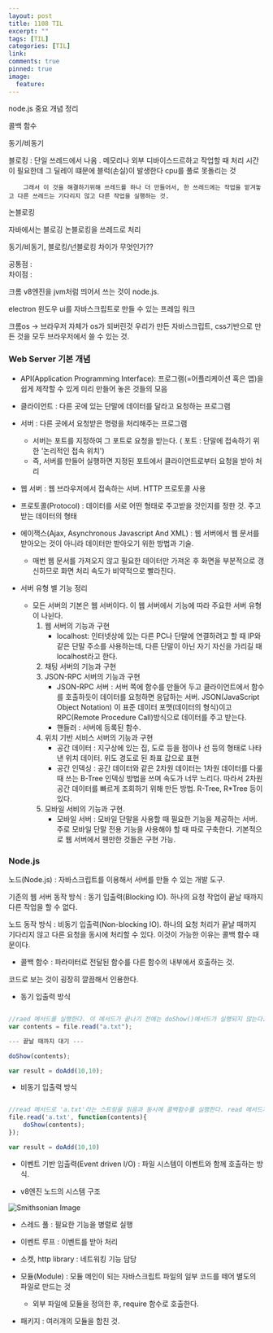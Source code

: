 ```yaml
---
layout: post
title: 1108 TIL
excerpt: ""
tags: [TIL]
categories: [TIL]
link:
comments: true
pinned: true
image:
  feature:
---
```


node.js 중요 개념 정리

콜백 함수

동기/비동기

블로킹 : 단일 쓰레드에서 나옴 . 메모리나 외부 디바이스드르하고 작업할 때 처리 시간이 필요한데 그 딜레이 떄문에 블럭(손실)이 발생한다 cpu를 풀로 못돌리는 것

        그래서 이 것을 해결하기위해 쓰레드를 하나 더 만들어서, 한 쓰레드에는 작업을 맡겨놓고 다른 쓰레드는 기다리지 않고 다른 작업을 실행하는 것.

논블로킹

자바에서는 블로깅 논블로킹을 쓰레드로 처리

동기/비동기, 블로킹/넌블로킹 차이가 무엇인가??

공통점 : <br />
차이점 :

크롬 v8엔진을 jvm처럼 띄어서 쓰는 것이 node.js.

electron 윈도우 ui를 자바스크립트로 만들 수 있는 프레임 워크

크롬os -> 브라우저 자체가 os가 되버린것 우리가 만든 자바스크립트, css기반으로 만든 것을 모두 브라우저에서 쓸 수 있는 것.

### Web Server 기본 개념

* API(Application Programming Interface): 프로그램(=어플리케이션 혹은 앱)을 쉽게 제작할 수 있게 미리 만들어 놓은 것들의 모음
* 클라이언트 : 다른 곳에 있는 단말에 데이터를 달라고 요청하는 프로그램
* 서버 : 다른 곳에서 요청받은 명령을 처리해주는 프로그램
    * 서버는 포트를 지정하여 그 포트로 요청을 받는다. ( 포트 : 단말에 접속하기 위한 '논리적인 접속 위치')
    * 즉, 서버를 만들어 실행하면 지정된 포트에서 클라이언트로부터 요청을 받아 처리
* 웹 서버 : 웹 브라우저에서 접속하는 서버. HTTP 프로토콜 사용
* 프로토콜(Protocol) : 데이터를 서로 어떤 형태로 주고받을 것인지를 정한 것. 주고받는 데이터의 형태
* 에이잭스(Ajax, Asynchronous Javascript And XML) : 웹 서버에서 웹 문서를 받아오는 것이 아니라 데이터만 받아오기 위한 방법과 기술.
    * 매번 웹 문서를 가져오지 않고 필요한 데이터만 가져온 후 화면을 부분적으로 갱신하므로 화면 처리 속도가 비약적으로 빨라진다.

* 서버 유형 별 기능 정리
    * 모든 서버의 기본은 웹 서버이다. 이 웹 서버에서 기능에 따라 주요한 서버 유형이 나뉜다.
        1. 웹 서버의 기능과 구현
            * localhost: 인터넷상에 있는 다른 PC나 단말에 연결하려고 할 때 IP와 같은 단말 주소를 사용하는데, 다른 단말이 아닌 자기 자신을 가리길 때 localhost라고 한다.
        2. 채팅 서버의 기능과 구현
        3. JSON-RPC 서버의 기능과 구현
            * JSON-RPC 서버 : 서버 쪽에 함수를 만들어 두고 클라이언트에서 함수를 호출하듯이 데이터를 요청하면 응답하는 서버. JSON(JavaScript Object Notation) 이 표준 데이터 포맷(데이터의 형식)이고 RPC(Remote Procedure Call)방식으로 데이터를 주고 받는다.
            * 핸들러 : 서버에 등록된 함수.
        4. 위치 기반 서비스 서버의 기능과 구현
            * 공간 데이터 : 지구상에 있는 집, 도로 등을 점이나 선 등의 형태로 나타낸 위치 데이터. 위도 경도로 된 좌표 값으로 표현
            * 공간 인덱싱 : 공간 데이터와 같은 2차원 데이터는 1차원 데이터를 다룰 때 쓰는 B-Tree 인덱싱 방법을 쓰며 속도가 너무 느리다. 따라서 2차원 공간 데이터를 빠르게 조회하기 위해 만든 방법. R-Tree, R*Tree 등이 있다.
        5. 모바일 서비의 기능과 구현.
            * 모바일 서버 : 모바일 단말을 사용할 때 필요한 기능을 제공하는 서버. 주로 모바일 단말 전용 기능을 사용해야 할 때 따로 구축한다. 기본적으로 웹 서버에서 웬만한 것들은 구현 가능.

### Node.js

노드(Node.js) : 자바스크립트를 이용해서 서버를 만들 수 있는 개발 도구.

기존의 웹 서버 동작 방식 : 동기 입출력(Blocking IO). 하나의 요청 작업이 끝날 때까지 다른 작업을 할 수 없다.

노드 동작 방식 : 비동기 입출력(Non-blocking IO). 하나의 요청 처리가 끝날 때까지 기다리지 않고 다른 요청을 동시에 처리할 수 있다. 이것이 가능한 이유는 콜백 함수 때문이다.

* 콜백 함수 : 파라미터로 전달된 함수를 다른 함수의 내부에서 호출하는 것.

코드로 보는 것이 굉장히 깔끔해서 인용한다.

* 동기 입출력 방식

~~~ javascript

//raed 메서드를 실행한다. 이 메서드가 끝나기 전에는 doShow()메서드가 실행되지 않는다.
var contents = file.read("a.txt");

--- 끝날 때까지 대기 ---

doShow(contents);

var result = doAdd(10,10);

~~~

* 비동기 입출력 방식

~~~ javascript

//read 메서드로 'a.txt'라는 스트링을 읽음과 동시에 콜백함수를 실행한다. read 메서드가 끝났던 끝나지 않았던 콜백 함수는 doShow(contents)를 실행한다. 따라서 위의 예와 달리 read 메서드 작업 종료를 기다리지 않고 doShow()메서드를 실행하면서 동시에 두 가지 작업을 할 수 있는 것이다.
file.read('a.txt', function(contents){
    doShow(contents);
});

var result = doAdd(10,10)

~~~

* 이벤트 기반 입출력(Event driven I/O) : 파일 시스템이 이벤트와 함께 호출하는 방식.

* v8엔진 노드의 시스템 구조

![Smithsonian Image](https://wildpup.cafe24.com/wp-content/uploads/2014/07/nodejsarch.png)

* 스레드 풀 : 필요한 기능을 병렬로 실행
* 이벤트 루프 : 이벤트를 받아 처리
* 소켓, http library : 네트워킹 기능 담당

* 모듈(Module) : 모듈 메인이 되는 자바스크립트 파일의 일부 코드를 떼어 별도의 파일로 만드는 것
    - 외부 파일에 모듈을 정의한 후, require 함수로 호출한다.
* 패키지 : 여러개의 모듈을 합친 것.







